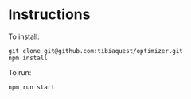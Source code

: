# Instructions

To install:

    git clone git@github.com:tibiaquest/optimizer.git
    npm install

To run:

    npm run start